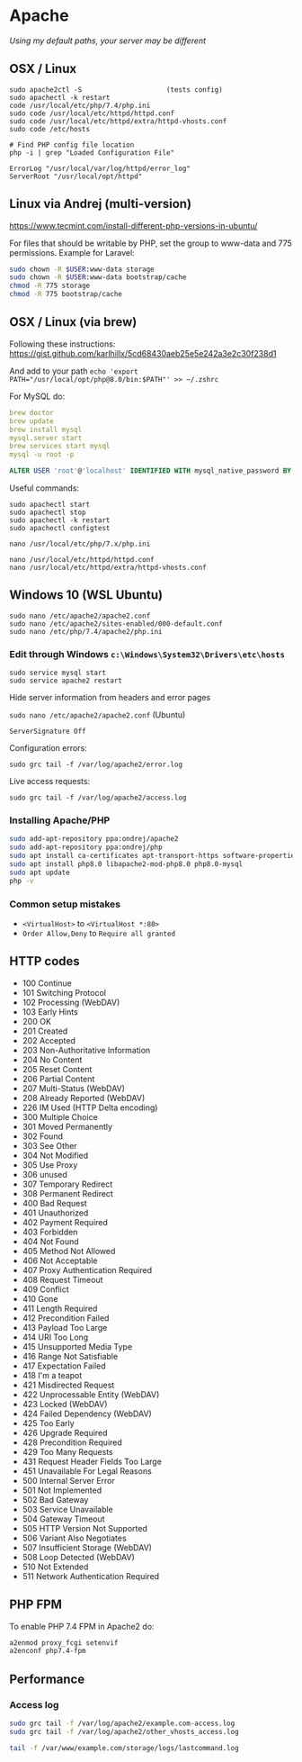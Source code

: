 # Apache

_Using my default paths, your server may be different_


## OSX / Linux

```
sudo apache2ctl -S                     (tests config)
sudo apachectl -k restart
code /usr/local/etc/php/7.4/php.ini
sudo code /usr/local/etc/httpd/httpd.conf
sudo code /usr/local/etc/httpd/extra/httpd-vhosts.conf
sudo code /etc/hosts

# Find PHP config file location
php -i | grep "Loaded Configuration File"
```

```
ErrorLog "/usr/local/var/log/httpd/error_log"
ServerRoot "/usr/local/opt/httpd"
```

## Linux via Andrej (multi-version)

https://www.tecmint.com/install-different-php-versions-in-ubuntu/

For files that should be writable by PHP, set the group to www-data and 775 permissions. Example for Laravel:

```sh
sudo chown -R $USER:www-data storage
sudo chown -R $USER:www-data bootstrap/cache
chmod -R 775 storage
chmod -R 775 bootstrap/cache
```

## OSX / Linux (via brew)

Following these instructions: https://gist.github.com/karlhillx/5cd68430aeb25e5e242a3e2c30f238d1

And add to your path `echo 'export PATH="/usr/local/opt/php@8.0/bin:$PATH"' >> ~/.zshrc`

For MySQL do:

```yaml
brew doctor
brew update
brew install mysql
mysql.server start
brew services start mysql
mysql -u root -p
```

```SQL
ALTER USER 'root'@'localhost' IDENTIFIED WITH mysql_native_password BY 'youpassword';
```

Useful commands:

```
sudo apachectl start
sudo apachectl stop
sudo apachectl -k restart
sudo apachectl configtest

nano /usr/local/etc/php/7.x/php.ini

nano /usr/local/etc/httpd/httpd.conf
nano /usr/local/etc/httpd/extra/httpd-vhosts.conf
```


## Windows 10 (WSL Ubuntu)

```
sudo nano /etc/apache2/apache2.conf
sudo nano /etc/apache2/sites-enabled/000-default.conf
sudo nano /etc/php/7.4/apache2/php.ini
```

### Edit through Windows `c:\Windows\System32\Drivers\etc\hosts`

```
sudo service mysql start
sudo service apache2 restart
```



Hide server information from headers and error pages

`sudo nano /etc/apache2/apache2.conf` (Ubuntu)

`ServerSignature Off`

Configuration errors:

`sudo grc tail -f /var/log/apache2/error.log`

Live access requests:

`sudo grc tail -f /var/log/apache2/access.log`


### Installing Apache/PHP

```BASH
sudo add-apt-repository ppa:ondrej/apache2
sudo add-apt-repository ppa:ondrej/php
sudo apt install ca-certificates apt-transport-https software-properties-common
sudo apt install php8.0 libapache2-mod-php8.0 php8.0-mysql
sudo apt update
php -v
```

### Common setup mistakes

- `<VirtualHost>` to `<VirtualHost *:80>`
- `Order Allow,Deny` to `Require all granted`




## HTTP codes

- 100 Continue
- 101 Switching Protocol
- 102 Processing (WebDAV)
- 103 Early Hints
- 200 OK
- 201 Created
- 202 Accepted
- 203 Non-Authoritative Information
- 204 No Content
- 205 Reset Content
- 206 Partial Content
- 207 Multi-Status (WebDAV)
- 208 Already Reported (WebDAV)
- 226 IM Used (HTTP Delta encoding)
- 300 Multiple Choice
- 301 Moved Permanently
- 302 Found
- 303 See Other
- 304 Not Modified
- 305 Use Proxy 
- 306 unused
- 307 Temporary Redirect
- 308 Permanent Redirect
- 400 Bad Request
- 401 Unauthorized
- 402 Payment Required 
- 403 Forbidden
- 404 Not Found
- 405 Method Not Allowed
- 406 Not Acceptable
- 407 Proxy Authentication Required
- 408 Request Timeout
- 409 Conflict
- 410 Gone
- 411 Length Required
- 412 Precondition Failed
- 413 Payload Too Large
- 414 URI Too Long
- 415 Unsupported Media Type
- 416 Range Not Satisfiable
- 417 Expectation Failed
- 418 I'm a teapot
- 421 Misdirected Request
- 422 Unprocessable Entity (WebDAV)
- 423 Locked (WebDAV)
- 424 Failed Dependency (WebDAV)
- 425 Too Early 
- 426 Upgrade Required
- 428 Precondition Required
- 429 Too Many Requests
- 431 Request Header Fields Too Large
- 451 Unavailable For Legal Reasons
- 500 Internal Server Error
- 501 Not Implemented
- 502 Bad Gateway
- 503 Service Unavailable
- 504 Gateway Timeout
- 505 HTTP Version Not Supported
- 506 Variant Also Negotiates
- 507 Insufficient Storage (WebDAV)
- 508 Loop Detected (WebDAV)
- 510 Not Extended
- 511 Network Authentication Required



## PHP FPM

To enable PHP 7.4 FPM in Apache2 do:

```BASH
a2enmod proxy_fcgi setenvif
a2enconf php7.4-fpm
```

## Performance

### Access log

```BASH
sudo grc tail -f /var/log/apache2/example.com-access.log
sudo grc tail -f /var/log/apache2/other_vhosts_access.log

tail -f /var/www/example.com/storage/logs/lastcommand.log
```
